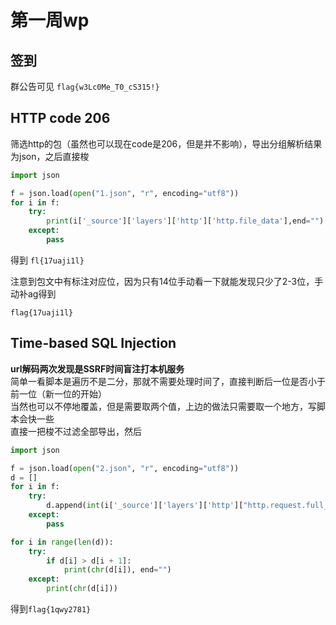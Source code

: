 # 第一周wp
## 签到
群公告可见
`flag{w3Lc0Me_T0_cS315!}`

## HTTP code 206
筛选http的包（虽然也可以现在code是206，但是并不影响），导出分组解析结果为json，之后直接梭

```python
import json

f = json.load(open("1.json", "r", encoding="utf8"))
for i in f:
    try:
        print(i['_source']['layers']['http']['http.file_data'],end="")
    except:
        pass
```
得到 `fl{17uaji1l}`

注意到包文中有标注对应位，因为只有14位手动看一下就能发现只少了2-3位，手动补ag得到

`flag{17uaji1l}`


## Time-based SQL Injection
**url解码两次发现是SSRF时间盲注打本机服务**  
简单一看脚本是遍历不是二分，那就不需要处理时间了，直接判断后一位是否小于前一位（新一位的开始）  
当然也可以不停地覆盖，但是需要取两个值，上边的做法只需要取一个地方，写脚本会快一些  
直接一把梭不过滤全部导出，然后
```python
import json

f = json.load(open("2.json", "r", encoding="utf8"))
d = []
for i in f:
    try:
        d.append(int(i['_source']['layers']['http']["http.request.full_uri"].split("%2527")[1]))
    except:
        pass

for i in range(len(d)):
    try:
        if d[i] > d[i + 1]:
            print(chr(d[i]), end="")
    except:
        print(chr(d[i]))
```
得到`flag{1qwy2781}`